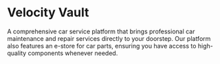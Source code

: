 # Velocity Vault
A comprehensive car service platform that brings professional car maintenance and repair services directly to your doorstep. Our platform also features an e-store for car parts, ensuring you have access to high-quality components whenever needed.